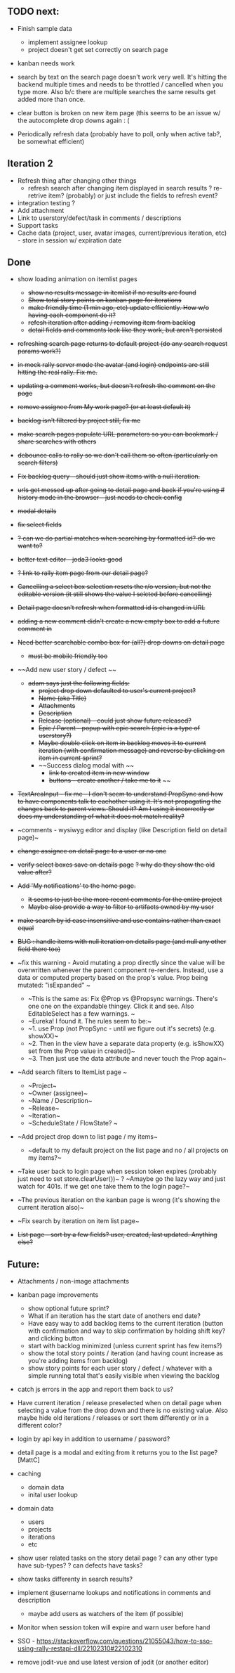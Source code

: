 
## TODO next:

- Finish sample data
    - implement assignee lookup
    - project doesn't get set correctly on search page
- kanban needs work
- search by text on the search page doesn't work very well. It's hitting the backend 
   multiple times and needs to be throttled / cancelled when you type more. Also 
   b/c there are multiple searches the same results get added more than once.

- clear button is broken on new item page (this seems to be an issue w/ the autocomplete drop downs again : (

- Periodically refresh data (probably have to poll, only when active tab?, be somewhat efficient)




## Iteration 2

   - Refresh thing after changing other things
       - refresh search after changing item displayed in search results
          ? re-retrive item? (probably) or just include the fields to refresh event?
   - integration testing ?
   - Add attachment
   - Link to userstory/defect/task in comments / descriptions
   - Support tasks
   - Cache data (project, user, avatar images, current/previous iteration, etc) - store in session w/ expiration date




## Done

- show loading animation on itemlist pages
   - ~~show no results message in itemlist if no results are found~~
   - ~~Show total story points on kanban page for iterations~~
   - ~~make friendly time (1 min ago, etc) update efficiently. How w/o having each component do it?~~
   - ~~refesh iteration after adding / removing item from backlog~~
   - ~~detail fields and comments look like they work, but aren't persisted~~
- ~~refreshing search page returns to default project (do any search request params work?)~~
- ~~in mock rally server mode the avatar (and login) endpoints are still hitting the real rally. Fix me.~~
- ~~updating a comment works, but doesn't refresh the comment on the page~~
- ~~remove assignee from My work page? (or at least default it)~~
- ~~backlog isn't filtered by project still, fix me~~
- ~~make search pages populate URL parameters so you can bookmark / share searches with others~~
- ~~debounce calls to rally so we don't call them so often (particularly on search filters)~~
- ~~Fix backlog query - should just show items with a null iteration.~~
- ~~urls get messed up after going to detail page and back if you're using # history mode in the browser - just needs to check config~~
- ~~modal details~~
- ~~fix select fields~~
- ~~? can we do partial matches when searching by formatted id? do we want to?~~
- ~~better text editor - joda3 looks good~~
- ~~? link to rally item page from our detail page?~~
- ~~Cancelling a select box selection resets the r/o version, but not the editable version (it still shows the value I selcted before cancelling)~~
- ~~Detail page doesn't refresh when formatted id is changed in URL~~
- ~~adding a new comment didn't create a new empty box to add a future comment in~~
- ~~Need better searchable combo box for (all?) drop downs on detail page~~
    - ~~must be mobile friendly too~~
- ~~Add new user story / defect ~~
    - ~~adam says just the following fields:~~
       - ~~project drop down defaulted to user's current project?~~
       - ~~Name (aka Title)~~
       - ~~Attachments~~
       - ~~Description~~
       - ~~Release (optional) - could just show future released?~~
       - ~~Epic / Parent - popup  with epic search (epic is a type of userstory?)~~
       - ~~Maybe double click on item in backlog moves it to current iteration (with confirmation message) and reverse by clicking on item in current sprint?~~
       - ~~Success dialog modal with ~~
           - ~~link to created item in new window~~
           - ~~buttons - create another / take me to it~~
~~
- ~~TextAreaInput - fix me - I don't seem to understand PropSync and how to have components talk to eachother using it. It's not propagating the changes back to parent views. Should it? Am I using it incorrectly or does my understanding of what it does not match reality?~~
- ~comments - wysiwyg editor and display (like Description field on detail page)~
- ~~change assignee on detail page to a user or no one~~
- ~~verify select boxes save on details page~~
  ~~? why do they show the old value after?~~
- ~~Add 'My notifications' to the home page.~~
    - ~~It seems to just be the more recent comments for the entire project~~
    - ~~Maybe also provide a way to filter to artifacts owned by my user~~
- ~~make search by id case insensitive and use contains rather than exact equal~~
- ~~BUG : handle items with null iteration on details page (and null any other field there too)~~

- ~fix this warning - Avoid mutating a prop directly since the value will be overwritten whenever the parent component re-renders. Instead, use a data or computed property based on the prop's value. Prop being mutated: "isExpanded" ~
    - ~This is the same as: Fix @Prop vs @Propsync warnings. There's one one on the expandable thingey. Click it and see. Also EditableSelect has a few warnings. ~
   - ~Eureka! I found it. The rules seem to be:~
   - ~1. use Prop (not PropSync - until we figure out it's secrets) (e.g. showXX)~
   - ~2. Then in the view have a separate data property (e.g. isShowXX) set from the Prop value in created()~
   - ~3. Then just use the data attribute and never touch the Prop again~

- ~Add search filters to ItemList page ~
  - ~Project~
  - ~Owner (assignee)~
  - ~Name / Description~
  - ~Release~
  - ~Iteration~
  - ~ScheduleState / FlowState? ~

- ~Add project drop down to list page / my items~
    - ~default to my default project on the list page and no / all projects on my items?~

- ~Take user back to login page when session token expires (probably just need to set store.clearUser())~
    ? ~Amaybe go the lazy way and just watch for 401s. If we get one take them to the login page?~
- ~The previous iteration on the kanban page is wrong (it's showing the current iteration also)~
- ~Fix search by iteration on item list page~
- ~~List page - sort by a few fields? user, created, last updated. Anything else?~~



## Future:

- Attachments / non-image attachments
- kanban page improvements
   - show optional future sprint? 
   - What if an iteration has the start date of anothers end date?
   - Have easy way to add backlog items to the current iteration (button with confirmation and way to skip confirmation by holding shift key? and clicking button
   - start with backlog minimized (unless current sprint has few items?)
   - show the total story points / iteration (and having count increase as you're adding items from backlog)
   - show story points for each user story / defect / whatever with a simple running total that's easily visible when viewing the backlog

- catch js errors in the app and report them back to us?

- Have current iteration / release preselected when on detail page when selecting a value from the drop down and there is no existing value. Also maybe hide old iterations / releases or sort them differently or in a different color? 

- login by api key in addition to username / password?
- detail page is a modal and exiting from it returns you to the list page? [MattC]
- caching
    - domain data
    - inital user lookup
- domain data 
    - users
    - projects 
    - iterations
    - etc
- show user related tasks on the story detail page
   ? can any other type have sub-types? 
   ? can defects have tasks?
- show tasks differenty in search results?   
- implement @username lookups and notifications in comments and description
   - maybe add users as watchers of the item (if possible)
- Monitor when session token will expire and warn user before hand
- SSO - https://stackoverflow.com/questions/21055043/how-to-sso-using-rally-restapi-dll/22102310#22102310
- remove jodit-vue and use latest version of jodit (or another editor)

  
